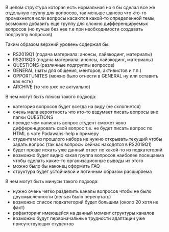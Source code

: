 B целом структура которая есть нормальная но я бы сделал все же отдельную группу для вопросов, 
так меньше шансов что кто-то промахнется если вопросы касаются какой-то определенной темы, 
возможно добавить еще группу для сложно дифференцируемых вопросов (но лучше без нее 
т.е при необходимости создавать подгруппу вопросов)

Таким образом верхний уровень содержал бы:
- RS2019Q1   (подача материала: анонсы, лайвкодинг, материалы)
- RS2018Q3  (подача материала: анонсы, лайвкодинг, материалы)
- QUESTIONS (различные подгруппы вопросов)
- GENERAL (чаты для общения, менторов, активистов и т.п.)
- OPPORTUNITES (можно было отнести в GENERAL ну или оставить как есть)
- ARCHIVE (то что уже не актуально)

В чем могут быть плюсы такого подхода:
+ категория вопросов будет всегда на виду (не схлопнется)
+ очень мала вероятность что кто-то вздумает писать вопросы вне папки QUESTIONS
+ прежде чем написать вопрос студент сможет явно дифференцировать свой вопрос т.е. не будет писать вопрос по HTML в чате Padawans-help к примеру
+ студентам из прошлого набора не нужно открывать текущий чтобы задать вопрос (так как вопросы сейчас находятся в RS2019Q1)
+ будет проще искать уже данный ответ по какой-то из подкатегорий
+ возможно будет видно какая группа вопросов наиболее посещаема чтобы сделать какие-то организационные выводы из этого
+ можно было бы наконец оформить FAQ
+ структура будет устойчивой и логичным образом расширяема

В чем могут быть минусы такого подхода:
-  нужно очень четко разделить каналы вопросов чтобы не было двусмысленности (нельзя было перепутать)
-  возможно список подкатегорий будет большим (около 20 хотя не факт)
-  рефакторинг имеющейся на данный момент структуры каналов
-  возможно будут первоначальные трудности адаптации уже присутствующих студентов
